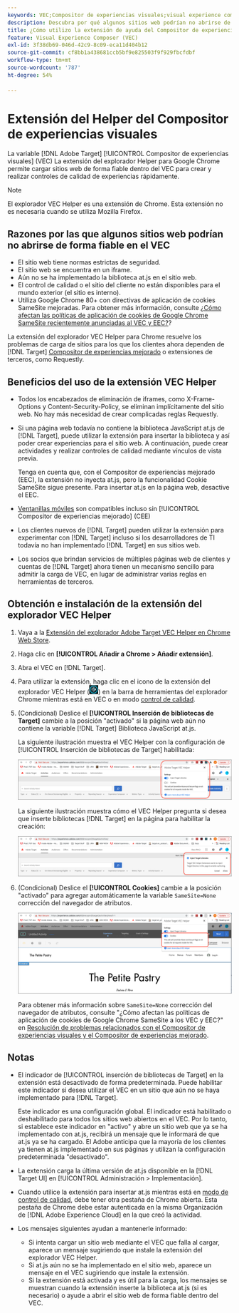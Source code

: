 ```yaml
---
keywords: VEC;Compositor de experiencias visuales;visual experience composer;VEC;iframe;extensión;explorador
description: Descubra por qué algunos sitios web podrían no abrirse de forma fiable en el Compositor de experiencias visuales (VEC). La extensión del explorador VEC Helper permite cargar sitios web de forma fiable dentro del VEC.
title: ¿Cómo utilizo la extensión de ayuda del Compositor de experiencias visuales (VEC)?
feature: Visual Experience Composer (VEC)
exl-id: 3f38db69-046d-42c9-8c09-eca11d404b12
source-git-commit: cf8bb1a438681ccb5bf9e825503f9f929fbcfdbf
workflow-type: tm+mt
source-wordcount: '787'
ht-degree: 54%

---
```


# Extensión del Helper del Compositor de experiencias visuales

La variable [!DNL Adobe Target] [!UICONTROL Compositor de experiencias visuales] (VEC) La extensión del explorador Helper para Google Chrome permite cargar sitios web de forma fiable dentro del VEC para crear y realizar controles de calidad de experiencias rápidamente.

>[!NOTE]
>
>El explorador VEC Helper es una extensión de Chrome. Esta extensión no es necesaria cuando se utiliza Mozilla Firefox.

## Razones por las que algunos sitios web podrían no abrirse de forma fiable en el VEC

* El sitio web tiene normas estrictas de seguridad.
* El sitio web se encuentra en un iframe.
* Aún no se ha implementado la biblioteca at.js en el sitio web.
* El control de calidad o el sitio del cliente no están disponibles para el mundo exterior (el sitio es interno).
* Utiliza Google Chrome 80+ con directivas de aplicación de cookies SameSite mejoradas. Para obtener más información, consulte [¿Cómo afectan las políticas de aplicación de cookies de Google Chrome SameSite recientemente anunciadas al VEC y EEC?](/help/c-experiences/c-visual-experience-composer/r-troubleshoot-composer/issues-related-to-the-visual-experience-composer-vec-and-enhanced-experience-composer-eec.md#samesite)?

La extensión del explorador VEC Helper para Chrome resuelve los problemas de carga de sitios para los que los clientes ahora dependen de [!DNL Target] [Compositor de experiencias mejorado](/help/administrating-target/visual-experience-composer-set-up.md#eec) o extensiones de terceros, como Requestly.

## Beneficios del uso de la extensión VEC Helper

* Todos los encabezados de eliminación de iframes, como X-Frame-Options y Content-Security-Policy, se eliminan implícitamente del sitio web. No hay más necesidad de crear complicadas reglas Requestly.
* Si una página web todavía no contiene la biblioteca JavaScript at.js de [!DNL Target], puede utilizar la extensión para insertar la biblioteca y así poder crear experiencias para el sitio web. A continuación, puede crear actividades y realizar controles de calidad mediante vínculos de vista previa.

   Tenga en cuenta que, con el Compositor de experiencias mejorado (EEC), la extensión no inyecta at.js, pero la funcionalidad Cookie SameSite sigue presente. Para insertar at.js en la página web, desactive el EEC.

* [Ventanillas móviles](/help/c-experiences/c-visual-experience-composer/mobile-viewports.md) son compatibles incluso sin [!UICONTROL Compositor de experiencias mejorado] (CEE)
* Los clientes nuevos de [!DNL Target] pueden utilizar la extensión para experimentar con [!DNL Target] incluso si los desarrolladores de TI todavía no han implementado [!DNL Target] en sus sitios web.
* Los socios que brindan servicios de múltiples páginas web de clientes y cuentas de [!DNL Target] ahora tienen un mecanismo sencillo para admitir la carga de VEC, en lugar de administrar varias reglas en herramientas de terceros.

## Obtención e instalación de la extensión del explorador VEC Helper

1. Vaya a la [Extensión del explorador Adobe Target VEC Helper en Chrome Web Store](https://chrome.google.com/webstore/detail/adobe-target-vec-helper/ggjpideecfnbipkacplkhhaflkdjagak).
1. Haga clic en **[!UICONTROL Añadir a Chrome > Añadir extensión]**.
1. Abra el VEC en [!DNL Target].
1. Para utilizar la extensión, haga clic en el icono de la extensión del explorador VEC Helper (![icono de VEC Helper](/help/c-experiences/c-visual-experience-composer/r-troubleshoot-composer/assets/vec-help-extension.png)) en la barra de herramientas del explorador Chrome mientras está en VEC o en modo [control de calidad](/help/c-activities/c-activity-qa/activity-qa.md).
1. (Condicional) Deslice el **[!UICONTROL Inserción de bibliotecas de Target]** cambie a la posición &quot;activado&quot; si la página web aún no contiene la variable [!DNL Target] Biblioteca JavaScript at.js.

   La siguiente ilustración muestra el VEC Helper con la configuración de [!UICONTROL Inserción de bibliotecas de Target] habilitada:

   ![VEC Helper 1](/help/c-experiences/c-visual-experience-composer/r-troubleshoot-composer/assets/vec-help-extension-1.png)

   La siguiente ilustración muestra cómo el VEC Helper pregunta si desea que inserte bibliotecas [!DNL Target] en la página para habilitar la creación:

   ![VEC Helper 2](/help/c-experiences/c-visual-experience-composer/r-troubleshoot-composer/assets/vec-helper.png)

1. (Condicional) Deslice el **[!UICONTROL Cookies]** cambie a la posición &quot;activado&quot; para agregar automáticamente la variable `SameSite=None` corrección del navegador de atributos.

   ![Alternar cookies en la extensión del asistente de VEC](/help/c-experiences/c-visual-experience-composer/r-troubleshoot-composer/assets/cookies-vec-helper.png)

   Para obtener más información sobre `SameSite=None` corrección del navegador de atributos, consulte &quot;¿Cómo afectan las políticas de aplicación de cookies de Google Chrome SameSite a los VEC y EEC?&quot; en [Resolución de problemas relacionados con el Compositor de experiencias visuales y el Compositor de experiencias mejorado](/help/c-experiences/c-visual-experience-composer/r-troubleshoot-composer/issues-related-to-the-visual-experience-composer-vec-and-enhanced-experience-composer-eec.md#samesite).

## Notas

* El indicador de [!UICONTROL inserción de bibliotecas de Target] en la extensión está desactivado de forma predeterminada. Puede habilitar este indicador si desea utilizar el VEC en un sitio que aún no se haya implementado para [!DNL Target].

   Este indicador es una configuración global. El indicador está habilitado o deshabilitado para todos los sitios web abiertos en el VEC. Por lo tanto, si establece este indicador en &quot;activo&quot; y abre un sitio web que ya se ha implementado con at.js, recibirá un mensaje que le informará de que at.js ya se ha cargado. El Adobe anticipa que la mayoría de los clientes ya tienen at.js implementado en sus páginas y utilizan la configuración predeterminada &quot;desactivado&quot;.

* La extensión carga la última versión de at.js disponible en la [!DNL Target UI] en [!UICONTROL Administración > Implementación].
* Cuando utilice la extensión para insertar at.js mientras está en [modo de control de calidad](/help/c-activities/c-activity-qa/activity-qa.md), debe tener otra pestaña de Chrome abierta. Esta pestaña de Chrome debe estar autenticada en la misma Organización de [!DNL Adobe Experience Cloud] en la que creó la actividad.
* Los mensajes siguientes ayudan a mantenerle informado:

   * Si intenta cargar un sitio web mediante el VEC que falla al cargar, aparece un mensaje sugiriendo que instale la extensión del explorador VEC Helper.
   * Si at.js aún no se ha implementado en el sitio web, aparece un mensaje en el VEC sugiriendo que instale la extensión.
   * Si la extensión está activada y es útil para la carga, los mensajes se muestran cuando la extensión inserte la biblioteca at.js (si es necesario) o ayude a abrir el sitio web de forma fiable dentro del VEC.
